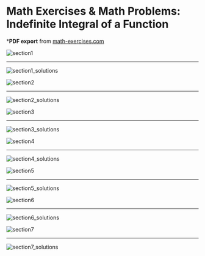 <!-- 
This is just a PDF export from math-exercises.com with indefinite
integral exercises, edited by @michalspano. ALl credits go to the original authors of the exercises.
-->

# Math Exercises & Math Problems: Indefinite Integral of a Function
*__PDF export__ from [math-exercises.com](https://www.math-exercises.com/limits-derivatives-integrals/indefinite-integral-of-a-function)

<!-- Section 1 -->

![section1](src/exercises/section1.png)
___

![section1_solutions](src/solutions/section1_solutions.png)

<!--  Section 2 -->

![section2](src/exercises/section2.png)
___

![section2_solutions](src/solutions/section2_solutions.png)

<!-- Section 3 -->

![section3](src/exercises/section3.png)

___

![section3_solutions](src/solutions/section3_solutions.png)

<!-- Section 4 -->

![section4](src/exercises/section4.png)

___

![section4_solutions](src/solutions/section4_solutions.png)

<!-- Section 5 -->

![section5](src/exercises/section5.png)

___

![section5_solutions](src/solutions/section5_solutions.png)

<!-- Section 6 -->

![section6](src/exercises/section6.png)

___

![section6_solutions](src/solutions/section6_solutions.png)

<!-- Section 7 -->

![section7](src/exercises/section7.png)

___

![section7_solutions](src/solutions/section7_solutions.png)
